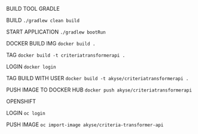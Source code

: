 BUILD TOOL GRADLE

BUILD
`./gradlew clean build`

START APPLICATION
`./gradlew bootRun`


DOCKER BUILD IMG
`docker build .`

TAG
`docker build -t criteriatransformerapi .`

LOGIN
`docker login`

TAG BUILD WITH USER
`docker build -t akyse/criteriatransformerapi .`

PUSH IMAGE TO DOCKER HUB
`docker push akyse/criteriatransformerapi`


OPENSHIFT 

LOGIN 
`oc login`

PUSH IMAGE
`oc import-image akyse/criteria-transformer-api`
